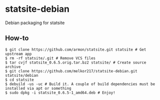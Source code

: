 statsite-debian
===============

Debian packaging for statsite

How-to
--------

    $ git clone https://github.com/armon/statsite.git statsite # Get upstream app
    $ rm -rf statsite/.git # Remove VCS files
    $ tar cvjf statsite_0.6.5.orig.tar.bz2 statsite/ # Create source archive
    $ git clone https://github.com/melkor217/statsite-debian.git statsite/debian
    $ cd statsite 
    $ debuild -us -uc # Build it. A couple of build dependencies must be installed via apt or something
    $ sudo dpkg -i statsite_0.6.5-1_amd64.deb # Enjoy!
